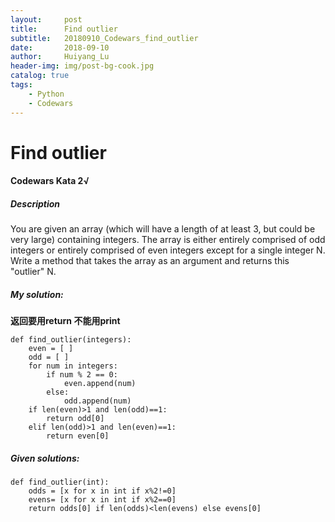 ```yaml
---
layout:     post
title:      Find outlier
subtitle:   20180910_Codewars_find_outlier
date:       2018-09-10
author:     Huiyang_Lu
header-img: img/post-bg-cook.jpg
catalog: true
tags:
    - Python
    - Codewars
---
```

# Find outlier
#### Codewars Kata 2√
##### Description
You are given an array (which will have a length of at least 3, but could be very large) containing integers. The array is either entirely comprised of odd integers or entirely comprised of even integers except for a single integer N. Write a method that takes the array as an argument and returns this "outlier" N.

##### My solution:  
  
**返回要用return 不能用print**  
  
    def find_outlier(integers):
        even = [ ]
        odd = [ ]
        for num in integers:
            if num % 2 == 0:
                even.append(num)
            else:
                odd.append(num)
        if len(even)>1 and len(odd)==1:
            return odd[0]
        elif len(odd)>1 and len(even)==1:
            return even[0]  
  

##### Given solutions:  
    def find_outlier(int):
        odds = [x for x in int if x%2!=0]
        evens= [x for x in int if x%2==0]
        return odds[0] if len(odds)<len(evens) else evens[0]

